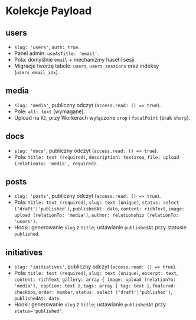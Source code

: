 # Kolekcje Payload

## users

- `slug: 'users'`, `auth: true`.
- Panel admin: `useAsTitle: 'email'`.
- Pola: domyślnie `email` + mechanizmy haseł i sesji.
- Migracje tworzą tabele: `users`, `users_sessions` oraz indeksy (`users_email_idx`).

## media

- `slug: 'media'`, publiczny odczyt (`access.read: () => true`).
- Pole: `alt: text` (wymagane).
- Upload na `R2`; przy Workerach wyłączone `crop` i `focalPoint` (brak `sharp`).

## docs

- `slug: 'docs'`, publiczny odczyt (`access.read: () => true`).
- Pola: `title: text (required)`, `description: textarea`, `file: upload (relationTo: 'media', required)`.

## posts

- `slug: 'posts'`, publiczny odczyt (`access.read: () => true`).
- Pola: `title: text (required)`, `slug: text (unique)`, `status: select ('draft'|'published')`, `publishedAt: date`, `content: richText`, `image: upload (relationTo: 'media')`, `author: relationship (relationTo: 'users')`.
- Hooki: generowanie `slug` z `title`; ustawianie `publishedAt` przy statusie `published`.

## initiatives

- `slug: 'initiatives'`, publiczny odczyt (`access.read: () => true`).
- Pola: `title: text (required)`, `slug: text (unique)`, `excerpt: text`, `content: richText`, `gallery: array { image: upload (relationTo: 'media'), caption: text }`, `tags: array { tag: text }`, `featured: checkbox`, `order: number`, `status: select ('draft'|'published')`, `publishedAt: date`.
- Hooki: generowanie `slug` z `title`; ustawianie `publishedAt` przy `status='published'`.